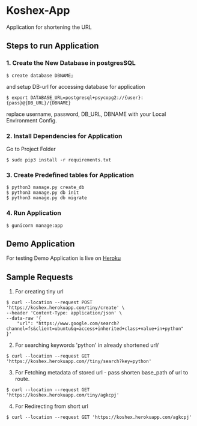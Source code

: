 # Koshex-App
Application for shortening the URL

## Steps to run Application

### 1. Create the New Database in postgresSQL
```
$ create database DBNAME;
```
and setup DB-url for accessing database for application
```
$ export DATABASE_URL=postgresql+psycopg2://{user}:{pass}@{DB_URL}/{DBNAME}
```
replace username, password, DB_URL, DBNAME with your Local Environment Config.

### 2. Install Dependencies for Application
Go to Project Folder
```
$ sudo pip3 install -r requirements.txt
```

### 3. Create Predefined tables for Application
```
$ python3 manage.py create_db
$ python3 manage.py db init
$ python3 manage.py db migrate
```

### 4. Run Application
```
$ gunicorn manage:app
```

## Demo Application
For testing Demo Application is live on [Heroku](https://koshex.herokuapp.com)


## Sample Requests
1. For creating tiny url
```
$ curl --location --request POST 'https://koshex.herokuapp.com/tiny/create' \
--header 'Content-Type: application/json' \
--data-raw '{
    "url": "https://www.google.com/search?channel=fs&client=ubuntu&q=access+inherited+class+value+in+python"
}'
```

2. For searching keywords 'python' in already shortened url/
```
$ curl --location --request GET 'https://koshex.herokuapp.com//tiny/search?key=python'
```

3. For Fetching metadata of stored url - pass shorten base_path of url to route.
```
$ curl --location --request GET 'https://koshex.herokuapp.com/tiny/agkcpj'
```

4. For Redirecting from short url
```
$ curl --location --request GET 'https://koshex.herokuapp.com/agkcpj'
```

